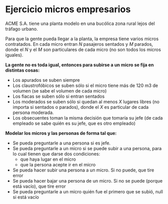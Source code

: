 # Ejercicio micros empresarios
ACME S.A. tiene una planta modelo en una bucólica zona rural lejos del tráfago urbano.

Para que la gente pueda llegar a la planta, la empresa tiene varios micros contratados. En cada micro
entran *N* pasajeros sentados y *M* parados, donde el *N* y el *M* son particulares de cada micro (no son todos
los micros iguales).

**La gente no es toda igual, entonces para subirse a un micro se fija en distintas cosas:**

- Los apurados se suben siempre
- Los claustrofóbicos se suben sólo si el micro tiene más de 120 m3 de volumen (se sabe el volumen de
cada micro)
- Los fiacas se suben sólo si entran sentados
- Los moderados se suben sólo si quedan al menos *X* lugares libres (no importa si sentados o parados),
donde el *X* es particular de cada persona moderada.
- Los obsecuentes toman la misma decisión que tomaría su jefe (de cada empleado se sabe quién es su
jefe, que es otro empleado)

**Modelar los micros y las personas de forma tal que:**
- Se pueda preguntarle a una persona si es jefe.
- Se pueda preguntarle a un micro si se puede subir a una persona, para lo cual tienen que darse dos
condiciones:
  - que haya lugar en el micro
  - que la persona acepte ir en el micro
- Se pueda hacer subir una persona a un micro. Si no puede, que tire error
- Se pueda hacer bajar una persona de un micro. Si no se puede (porque está vacío), que tire error
- Se pueda preguntarle a un micro quién fue el primero que se subió, null si está vacío